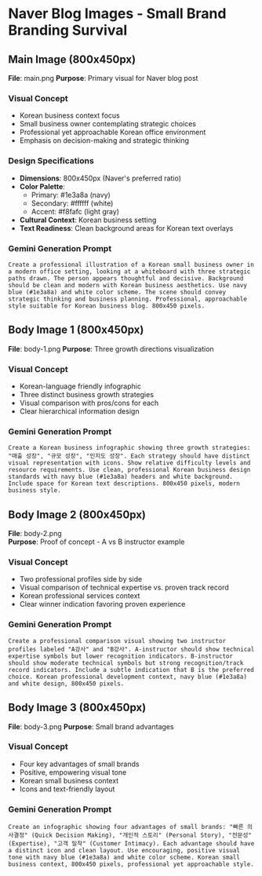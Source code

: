 # Naver Blog Images - Small Brand Branding Survival

## Main Image (800x450px)
**File**: main.png
**Purpose**: Primary visual for Naver blog post

### Visual Concept
- Korean business context focus
- Small business owner contemplating strategic choices
- Professional yet approachable Korean office environment
- Emphasis on decision-making and strategic thinking

### Design Specifications
- **Dimensions**: 800x450px (Naver's preferred ratio)
- **Color Palette**: 
  - Primary: #1e3a8a (navy)
  - Secondary: #ffffff (white)
  - Accent: #f8fafc (light gray)
- **Cultural Context**: Korean business setting
- **Text Readiness**: Clean background areas for Korean text overlays

### Gemini Generation Prompt
```
Create a professional illustration of a Korean small business owner in a modern office setting, looking at a whiteboard with three strategic paths drawn. The person appears thoughtful and decisive. Background should be clean and modern with Korean business aesthetics. Use navy blue (#1e3a8a) and white color scheme. The scene should convey strategic thinking and business planning. Professional, approachable style suitable for Korean business blog. 800x450 pixels.
```

## Body Image 1 (800x450px)
**File**: body-1.png
**Purpose**: Three growth directions visualization

### Visual Concept
- Korean-language friendly infographic
- Three distinct business growth strategies
- Visual comparison with pros/cons for each
- Clear hierarchical information design

### Gemini Generation Prompt
```
Create a Korean business infographic showing three growth strategies: "매출 성장", "규모 성장", "인지도 성장". Each strategy should have distinct visual representation with icons. Show relative difficulty levels and resource requirements. Use clean, professional Korean business design standards with navy blue (#1e3a8a) headers and white background. Include space for Korean text descriptions. 800x450 pixels, modern business style.
```

## Body Image 2 (800x450px)
**File**: body-2.png  
**Purpose**: Proof of concept - A vs B instructor example

### Visual Concept
- Two professional profiles side by side
- Visual comparison of technical expertise vs. proven track record
- Korean professional services context
- Clear winner indication favoring proven experience

### Gemini Generation Prompt
```
Create a professional comparison visual showing two instructor profiles labeled "A강사" and "B강사". A-instructor should show technical expertise symbols but lower recognition indicators. B-instructor should show moderate technical symbols but strong recognition/track record indicators. Include a subtle indication that B is the preferred choice. Korean professional development context, navy blue (#1e3a8a) and white design, 800x450 pixels.
```

## Body Image 3 (800x450px)
**File**: body-3.png
**Purpose**: Small brand advantages

### Visual Concept
- Four key advantages of small brands
- Positive, empowering visual tone
- Korean small business context
- Icons and text-friendly layout

### Gemini Generation Prompt
```
Create an infographic showing four advantages of small brands: "빠른 의사결정" (Quick Decision Making), "개인적 스토리" (Personal Story), "전문성" (Expertise), "고객 밀착" (Customer Intimacy). Each advantage should have a distinct icon and clean layout. Use encouraging, positive visual tone with navy blue (#1e3a8a) and white color scheme. Korean small business context, 800x450 pixels, professional yet approachable style.
```